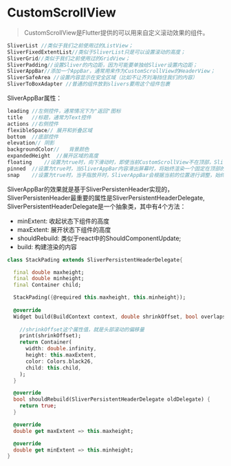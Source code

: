 # CustomScrollView

> CustomScrollView是Flutter提供的可以用来自定义滚动效果的组件。

```dart
SliverList //类似于我们之前使用过的ListView；
SliverFixedExtentList//类似于SliverList只是可以设置滚动的高度；
SliverGrid//类似于我们之前使用过的GridView；
SliverPadding//设置Sliver的内边距，因为可能要单独给Sliver设置内边距；
SliverAppBar//添加一个AppBar，通常用来作为CustomScrollView的HeaderView；
SliverSafeArea //设置内容显示在安全区域（比如不让齐刘海挡住我们的内容）
SliverToBoxAdapter //普通的组件放到slivers要用这个组件包裹
```

SliverAppBar属性：
```dart
leading	//左侧控件，通常情况下为"返回"图标
title	//标题，通常为Text控件
actions	//右侧控件
flexibleSpace//	展开和折叠区域
bottom	//底部控件
elevation//	阴影
backgroundColor//	背景颜色
expandedHeight	//展开区域的高度
floating	//设置为true时，向下滑动时，即使当前CustomScrollView不在顶部，SliverAppBar也会跟着一起向下出现
pinned	//设置为true时，当SliverAppBar内容滑出屏幕时，将始终渲染一个固定在顶部的收起状态
snap	//设置为true时，当手指放开时，SliverAppBar会根据当前的位置进行调整，始终保持展开或收起的状态，此效果在floating=true时生效
```

SliverAppBar的效果就是基于SliverPersistenHeader实现的，SliverPersistenHeader最重要的属性是SliverPersistentHeaderDelegate,
SliverPersistentHeaderDelegate是一个抽象类，其中有4个方法：
- minExtent: 收起状态下组件的高度
- maxExtent: 展开状态下组件的高度
- shouldRebuild: 类似于react中的ShouldComponentUpdate;
- build: 构建渲染的内容
```dart
class StackPading extends SliverPersistentHeaderDelegate{

  final double maxheight;
  final double minheight;
  final Container child;

  StackPading({@required this.maxheight, this.minheight});
  
  @override
  Widget build(BuildContext context, double shrinkOffset, bool overlapsContent) {
    
    //shrinkOffset这个属性值，就是头部滚动的偏移量
    print(shrinkOffset);
    return Container(
      width: double.infinity,
      height: this.maxExtent,
      color: Colors.black26,
      child: this.child,
    );
  }

  @override
  bool shouldRebuild(SliverPersistentHeaderDelegate oldDelegate) {
    return true;
  }

  @override
  double get maxExtent => this.maxheight;

  @override
  double get minExtent => this.minheight;
}
```